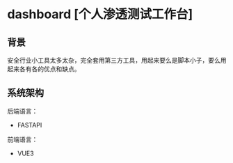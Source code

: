 # dashboard [个人渗透测试工作台]

## 背景

安全行业小工具太多太杂，完全套用第三方工具，用起来要么是脚本小子，要么用起来各有各的优点和缺点。

## 系统架构

后端语言：

- FASTAPI

前端语言：

- VUE3